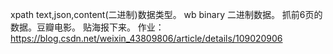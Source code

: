 xpath
text,json,content(二进制)数据类型。
wb binary 二进制数据。
抓前6页的数据。豆瓣电影。
贴海报下来。
作业：https://blog.csdn.net/weixin_43809806/article/details/109020906
